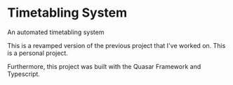 # Timetabling System

An automated timetabling system

This is a revamped version of the previous project that I've worked on.
This is a personal project.

Furthermore, this project was built with the Quasar Framework and Typescript.
